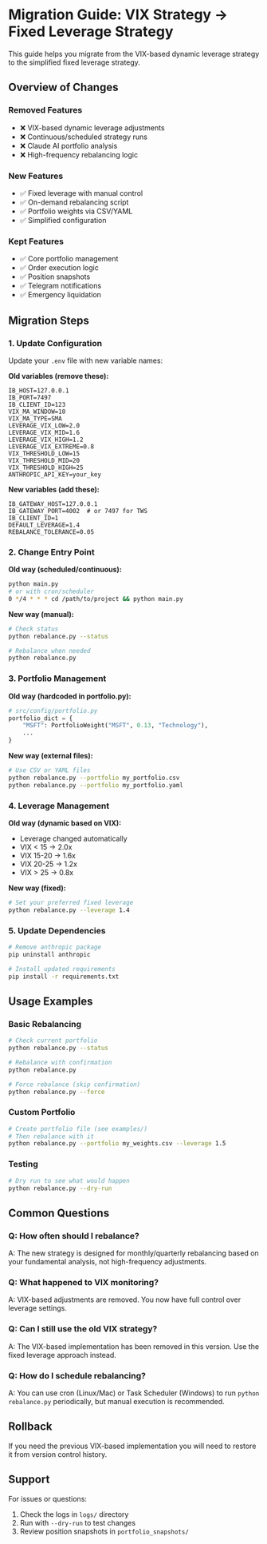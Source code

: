 # Migration Guide: VIX Strategy → Fixed Leverage Strategy

This guide helps you migrate from the VIX-based dynamic leverage strategy to the simplified fixed leverage strategy.

## Overview of Changes

### Removed Features
- ❌ VIX-based dynamic leverage adjustments
- ❌ Continuous/scheduled strategy runs  
- ❌ Claude AI portfolio analysis
- ❌ High-frequency rebalancing logic

### New Features
- ✅ Fixed leverage with manual control
- ✅ On-demand rebalancing script
- ✅ Portfolio weights via CSV/YAML
- ✅ Simplified configuration

### Kept Features
- ✅ Core portfolio management
- ✅ Order execution logic
- ✅ Position snapshots
- ✅ Telegram notifications
- ✅ Emergency liquidation

## Migration Steps

### 1. Update Configuration

Update your `.env` file with new variable names:

**Old variables (remove these):**
```env
IB_HOST=127.0.0.1
IB_PORT=7497
IB_CLIENT_ID=123
VIX_MA_WINDOW=10
VIX_MA_TYPE=SMA
LEVERAGE_VIX_LOW=2.0
LEVERAGE_VIX_MID=1.6
LEVERAGE_VIX_HIGH=1.2
LEVERAGE_VIX_EXTREME=0.8
VIX_THRESHOLD_LOW=15
VIX_THRESHOLD_MID=20
VIX_THRESHOLD_HIGH=25
ANTHROPIC_API_KEY=your_key
```

**New variables (add these):**
```env
IB_GATEWAY_HOST=127.0.0.1
IB_GATEWAY_PORT=4002  # or 7497 for TWS
IB_CLIENT_ID=1
DEFAULT_LEVERAGE=1.4
REBALANCE_TOLERANCE=0.05
```

### 2. Change Entry Point

**Old way (scheduled/continuous):**
```bash
python main.py
# or with cron/scheduler
0 */4 * * * cd /path/to/project && python main.py
```

**New way (manual):**
```bash
# Check status
python rebalance.py --status

# Rebalance when needed
python rebalance.py
```

### 3. Portfolio Management

**Old way (hardcoded in portfolio.py):**
```python
# src/config/portfolio.py
portfolio_dict = {
    "MSFT": PortfolioWeight("MSFT", 0.13, "Technology"),
    ...
}
```

**New way (external files):**
```bash
# Use CSV or YAML files
python rebalance.py --portfolio my_portfolio.csv
python rebalance.py --portfolio my_portfolio.yaml
```

### 4. Leverage Management

**Old way (dynamic based on VIX):**
- Leverage changed automatically
- VIX < 15 → 2.0x
- VIX 15-20 → 1.6x  
- VIX 20-25 → 1.2x
- VIX > 25 → 0.8x

**New way (fixed):**
```bash
# Set your preferred fixed leverage
python rebalance.py --leverage 1.4
```

### 5. Update Dependencies

```bash
# Remove anthropic package
pip uninstall anthropic

# Install updated requirements
pip install -r requirements.txt
```

## Usage Examples

### Basic Rebalancing
```bash
# Check current portfolio
python rebalance.py --status

# Rebalance with confirmation
python rebalance.py

# Force rebalance (skip confirmation)
python rebalance.py --force
```

### Custom Portfolio
```bash
# Create portfolio file (see examples/)
# Then rebalance with it
python rebalance.py --portfolio my_weights.csv --leverage 1.5
```

### Testing
```bash
# Dry run to see what would happen
python rebalance.py --dry-run
```

## Common Questions

### Q: How often should I rebalance?
A: The new strategy is designed for monthly/quarterly rebalancing based on your fundamental analysis, not high-frequency adjustments.

### Q: What happened to VIX monitoring?
A: VIX-based adjustments are removed. You now have full control over leverage settings.

### Q: Can I still use the old VIX strategy?
A: The VIX-based implementation has been removed in this version. Use the fixed leverage approach instead.

### Q: How do I schedule rebalancing?
A: You can use cron (Linux/Mac) or Task Scheduler (Windows) to run `python rebalance.py` periodically, but manual execution is recommended.

## Rollback

If you need the previous VIX-based implementation you will need to restore it from version control history.

## Support

For issues or questions:
1. Check the logs in `logs/` directory
2. Run with `--dry-run` to test changes
3. Review position snapshots in `portfolio_snapshots/` 